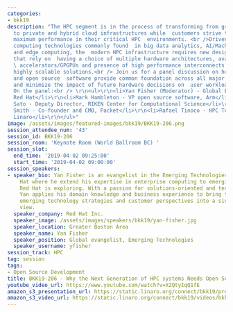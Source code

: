 ```yaml
---
categories:
- bkk19
description: "The HPC segment is in the process of transforming from grid  architectures
  to private and hybrid cloud infrastructures while  customers strive to run with
  maximum performance in their critical HPC  environments. <br />Driven by advanced
  computing technologies commonly found  in big data analytics, AI/Machine learning
  and edge computing, the  modern HPC infrastructure requires new design approaches
  that rely on  having a choice of multiple hardware architectures, availability of
  \ accelerators/GPGPUs and presence of high performance interconnects to  deliver
  highly scalable solutions.<br /> Join us for a panel discussion on how standardization
  and open source  software provide common foundation across all major computing  architectures
  and minimize the impact of future hardware decisions on  user workloads and applications.
  On the panel:<br /> \r\n<ul>\r\n<li>Yan Fisher (Moderator) - Global Evangelist,
  Red Hat</li>\r\n<li>Mark Hambleton - VP open source software, Arm</li>\r\n<li>Mitsuhisa
  Sato - Deputy Director, RIKEN Center for Computational Science</li>\r\n<li>Jacob
  Smith - Co-founder and CMO, Packet</li>\r\n<li>Rafael Tinoco - HPC Technical Lead,
  Linaro</li>\r\n</ul>"
image: /assets/images/featured-images/bkk19/BKK19-206.png
session_attendee_num: '43'
session_id: BKK19-206
session_room: 'Keynote Room (World Ballroom BC) '
session_slot:
  end_time: '2019-04-02 09:25:00'
  start_time: '2019-04-02 09:00:00'
session_speakers:
- speaker_bio: Yan Fisher is an evangelist in the Emerging Technologies team at Red
    Hat where he extend his expertise in enterprise computing to emerging areas that
    Red Hat is exploring. With a passion for solutions-oriented and technical marketing
    Yan applies his domain knowledge and business experience to bring together partners
    emerging technology strategies and customer perspectives into a single field of
    view.
  speaker_company: Red Hat Inc.
  speaker_image: /assets/images/speakers/bkk19/yan-fisher.jpg
  speaker_location: Greater Boston Area
  speaker_name: Yan Fisher
  speaker_position: Global evangelist, Emerging Technologies
  speaker_username: yfisher
session_track: HPC
tag: session
tags:
- Open Source Development
title: BKK19-206 - Why the Next Generation of HPC systems Needs Open Source Driven Standardization
youtube_video_url: https://www.youtube.com/watch?v=XZQtyIqQ1fE
amazon_s3_presentation_url: https://static.linaro.org/connect/bkk19/presentations/bkk19-206.pdf
amazon_s3_video_url: https://static.linaro.org/connect/bkk19/videos/bkk19-206.mp4
---
```

